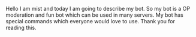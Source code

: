 Hello I am mist and today I am going to describe my bot. So my bot is a OP moderation and fun bot which can be used in many servers. My bot has special commands which everyone would love to use. Thank you for reading this.